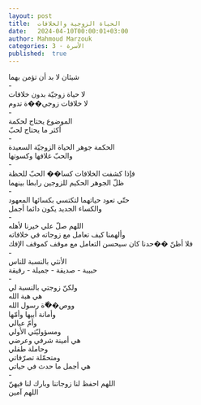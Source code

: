 ```yaml
---
layout: post
title:  الحياة الزوجية والخلافات
date:   2024-04-10T00:00:01+03:00
author: Mahmoud Marzouk
categories: 3 - الأسرة
published:  true
---
```

شيئان لا بد أن تؤمن بهما\
-\
لا حياة زوجيّة بدون خلافات\
لا خلافات زوجي��ة تدوم\
-\
الموضوع يحتاج لحكمة\
أكثر ما يحتاج لحبّ\
-\
الحكمة جوهر الحياة الزوجيّة السعيدة\
والحبّ غلافها وكسوتها\
-\
فإذا كشفت الخلافات كسا�� الحبّ للحظة\
ظلّ الجوهر الحكيم للزوجين رابطا بينهما\
-\
حتّي تعود حياتهما لتكتسي بكسائها المعهود\
والكساء الجديد يكون دائما أجمل\
-\
اللهم صلّ علي خيرنا لأهله\
وألهمنا كيف تعامل مع زوجاته في خلافاته\
فلا أظنّ ��حدنا كان سيحسن التعامل مع موقف كموقف الإفك\
-\
الأنثي بالنسبة للناس\
حبيبة - صديقة - جميلة - رقيقة\
-\
ولكنّ زوجتي بالنسبة لي\
هي هبة الله\
ووص��ّة رسول الله\
وأمانة أبيها وأمّها\
وأمّ عيالي\
ومسؤوليّتي الأولي\
هي أمينة شرفي وعرضي\
وحاملة طفلي\
ومتحمّلة تصرّفاتي\
هي أجمل ما حدث في حياتي\
-\
اللهم احفظ لنا زوجاتنا وبارك لنا فيهنّ\
اللهم آمين
